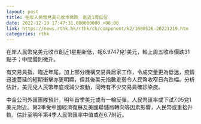 ```yaml
---
layout: post
title: 在岸人民幣兌美元收市微跌　創近1周低位
date: 2022-12-19 17:47:31.000000000 +08:00
link: https://news.rthk.hk/rthk/ch/component/k2/1680526-20221219.htm
categories: rthk
---
```


在岸人民幣兌美元收市創近1星期新低，報6.9747兌1美元，較上周五收市價跌31點子；中間價則微升。

有交易員指，臨近年尾，加上部分機構交易員居家工作，令成交量更為低迷，疫情迅速蔓延的短期衝擊亦更明顯，但其後美元指數走弱令人民幣收窄日內跌幅。分析估計，美元兌人民幣年底或減少波動，同時有不少交易員確診染疫。

中金公司外匯團隊預計，明年首季美元或有一輪反彈，人民幣匯率或下試7.05兌1美元附近。第2季受中國經濟復蘇及美國聯儲局轉向等因素影響，人民幣或重拾升軌，估計至明年第4季人民幣匯率中值或在6.7附近。
